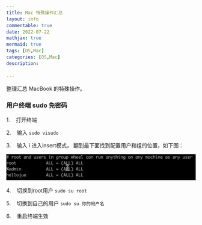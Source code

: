 ```yaml
---
title: Mac 特殊操作汇总
layout: info
commentable: true
date: 2022-07-22
mathjax: true
mermaid: true
tags: [OS,Mac]
categories: [OS,Mac]
description:

---
```


整理汇总 MacBook 的特殊操作。

<!--more-->

### 用户终端 sudo 免密码

1.    打开终端

2.    输入 `sudo visudo`

3.    输入 i 进入insert模式， 翻到最下面找到配置用户和组的位置，如下图：

![](assets/2022-07-23-18-25-37-image.png)

4.    切换到root用户 `sudo su root`

5.    切换到自己的用户 `sudo su 你的用户名`

6.    重启终端生效
